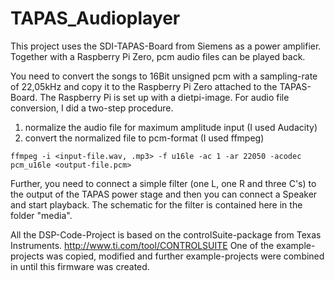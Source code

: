 # TAPAS_Audioplayer
This project uses the SDI-TAPAS-Board from Siemens as a power amplifier. Together with a Raspberry Pi Zero, pcm audio files can be played back.

You need to convert the songs to 16Bit unsigned pcm with a sampling-rate of 22,05kHz and copy it to the Raspberry Pi Zero 
attached to the TAPAS-Board. The Raspberry Pi is set up with a dietpi-image. 
For audio file conversion, I did a two-step procedure. 
1) normalize the audio file for maximum amplitude input (I used Audacity)
2) convert the normalized file to pcm-format (I used ffmpeg)
```
ffmpeg -i <input-file.wav, .mp3> -f u16le -ac 1 -ar 22050 -acodec pcm_u16le <output-file.pcm>
```
Further, you need to connect a simple filter (one L, one R and three C's) to the output of the TAPAS power stage and 
then you can connect a Speaker and start playback. The schematic for the filter is contained here in the folder "media". 

All the DSP-Code-Project is based on the controlSuite-package from Texas Instruments. 
http://www.ti.com/tool/CONTROLSUITE
One of the example-projects was copied, modified and further example-projects were combined in until this 
firmware was created. 
